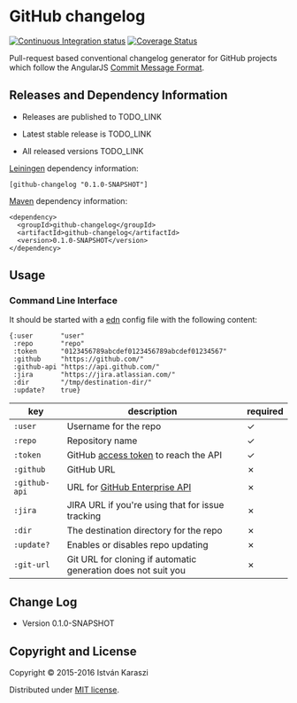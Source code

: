 # GitHub changelog

[![Continuous Integration status](https://api.travis-ci.org/raszi/github-changelog.svg?branch=master)](http://travis-ci.org/raszi/github-changelog)
[![Coverage Status](https://coveralls.io/repos/github/raszi/github-changelog/badge.svg?branch=master)](https://coveralls.io/github/raszi/github-changelog?branch=master)

Pull-request based conventional changelog generator for GitHub projects which follow the AngularJS [Commit Message Format].


## Releases and Dependency Information

* Releases are published to TODO_LINK

* Latest stable release is TODO_LINK

* All released versions TODO_LINK

[Leiningen] dependency information:

    [github-changelog "0.1.0-SNAPSHOT"]

[Maven] dependency information:

    <dependency>
      <groupId>github-changelog</groupId>
      <artifactId>github-changelog</artifactId>
      <version>0.1.0-SNAPSHOT</version>
    </dependency>



## Usage

### Command Line Interface

It should be started with a [edn] config file
with the following content:

```edn
{:user       "user"
 :repo       "repo"
 :token      "0123456789abcdef0123456789abcdef01234567"
 :github     "https://github.com/"
 :github-api "https://api.github.com/"
 :jira       "https://jira.atlassian.com/"
 :dir        "/tmp/destination-dir/"
 :update?    true}
```

| key | description | required |
|-----|-------------|----------|
| `:user`       | Username for the repo | ✓ |
| `:repo`       | Repository name | ✓ |
| `:token`      | GitHub [access token] to reach the API | ✓ |
| `:github`     | GitHub URL | ✗ |
| `:github-api` | URL for [GitHub Enterprise API] | ✗ |
| `:jira`       | JIRA URL if you're using that for issue tracking | ✗ |
| `:dir`        | The destination directory for the repo | ✗ |
| `:update?`    | Enables or disables repo updating | ✗ |
| `:git-url`    | Git URL for cloning if automatic generation does not suit you | ✗ |

## Change Log

* Version 0.1.0-SNAPSHOT


## Copyright and License

Copyright © 2015-2016 István Karaszi

Distributed under [MIT license](http://choosealicense.com/licenses/mit/).

[Leiningen]: http://leiningen.org/
[Maven]: http://maven.apache.org/
[Commit Message Format]: https://github.com/angular/angular.js/blob/master/CONTRIBUTING.md#commit-message-format
[edn]: https://github.com/edn-format/edn
[access token]: https://help.github.com/articles/creating-an-access-token-for-command-line-use/
[GitHub Enterprise API]: https://developer.github.com/v3/enterprise/

